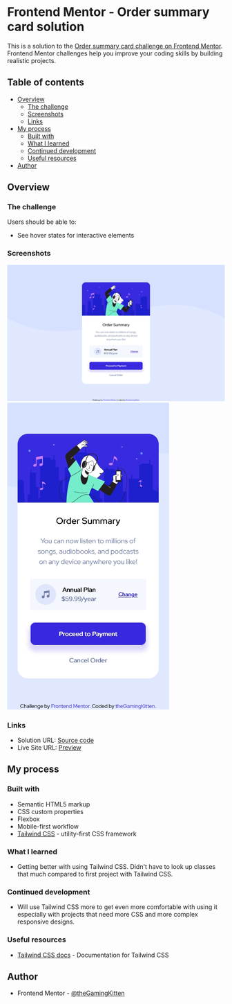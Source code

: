 # Frontend Mentor - Order summary card solution

This is a solution to the [Order summary card challenge on Frontend Mentor](https://www.frontendmentor.io/challenges/order-summary-component-QlPmajDUj). Frontend Mentor challenges help you improve your coding skills by building realistic projects. 

## Table of contents

- [Overview](#overview)
  - [The challenge](#the-challenge)
  - [Screenshots](#screenshots)
  - [Links](#links)
- [My process](#my-process)
  - [Built with](#built-with)
  - [What I learned](#what-i-learned)
  - [Continued development](#continued-development)
  - [Useful resources](#useful-resources)
- [Author](#author)

## Overview

### The challenge

Users should be able to:

- See hover states for interactive elements

### Screenshots

![](./screenshot.jpg)
![](./screenshot_mobile.jpg)

### Links

- Solution URL: [Source code](https://github.com/theGamingKitten/order-summary-component-main)
- Live Site URL: [Preview](https://thegamingkitten.github.io/order-summary-component-main/)

## My process

### Built with

- Semantic HTML5 markup
- CSS custom properties
- Flexbox
- Mobile-first workflow
- [Tailwind CSS](https://tailwindcss.com/) - utility-first CSS framework

### What I learned

- Getting better with using Tailwind CSS. Didn't have to look up classes that much compared to first project with Tailwind CSS.

### Continued development

- Will use Tailwind CSS more to get even more comfortable with using it especially with projects that need more CSS and more complex responsive designs.

### Useful resources

- [Tailwind CSS docs](https://tailwindcss.com/) - Documentation for Tailwind CSS


## Author

- Frontend Mentor - [@theGamingKitten](https://www.frontendmentor.io/profile/theGamingKitten)
